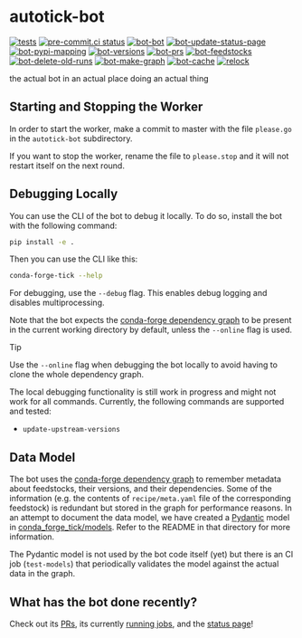 # autotick-bot
[![tests](https://github.com/regro/cf-scripts/actions/workflows/tests.yml/badge.svg)](https://github.com/regro/cf-scripts/actions/workflows/tests.yml)
[![pre-commit.ci status](https://results.pre-commit.ci/badge/github/regro/cf-scripts/master.svg)](https://results.pre-commit.ci/latest/github/regro/cf-scripts/master)
[![bot-bot](https://github.com/regro/cf-scripts/actions/workflows/bot-bot.yml/badge.svg)](https://github.com/regro/cf-scripts/actions/workflows/bot-bot.yml)
[![bot-update-status-page](https://github.com/regro/cf-scripts/actions/workflows/bot-update-status-page.yml/badge.svg)](https://github.com/regro/cf-scripts/actions/workflows/bot-update-status-page.yml)
[![bot-pypi-mapping](https://github.com/regro/cf-scripts/actions/workflows/bot-pypi-mapping.yml/badge.svg)](https://github.com/regro/cf-scripts/actions/workflows/bot-pypi-mapping.yml)
[![bot-versions](https://github.com/regro/cf-scripts/actions/workflows/bot-versions.yml/badge.svg)](https://github.com/regro/cf-scripts/actions/workflows/bot-versions.yml)
[![bot-prs](https://github.com/regro/cf-scripts/actions/workflows/bot-prs.yml/badge.svg)](https://github.com/regro/cf-scripts/actions/workflows/bot-prs.yml)
[![bot-feedstocks](https://github.com/regro/cf-scripts/actions/workflows/bot-feedstocks.yml/badge.svg)](https://github.com/regro/cf-scripts/actions/workflows/bot-feedstocks.yml)
[![bot-delete-old-runs](https://github.com/regro/cf-scripts/actions/workflows/bot-delete-old-runs.yml/badge.svg)](https://github.com/regro/cf-scripts/actions/workflows/bot-delete-old-runs.yml)
[![bot-make-graph](https://github.com/regro/cf-scripts/actions/workflows/bot-make-graph.yml/badge.svg)](https://github.com/regro/cf-scripts/actions/workflows/bot-make-graph.yml)
[![bot-cache](https://github.com/regro/cf-scripts/actions/workflows/bot-cache.yml/badge.svg)](https://github.com/regro/cf-scripts/actions/workflows/bot-cache.yml)
[![relock](https://github.com/regro/cf-scripts/actions/workflows/relock.yml/badge.svg)](https://github.com/regro/cf-scripts/actions/workflows/relock.yml)

the actual bot in an actual place doing an actual thing

## Starting and Stopping the Worker

In order to start the worker, make a commit to master with the file `please.go`
in the `autotick-bot` subdirectory.

If you want to stop the worker, rename the file to `please.stop` and it will not restart
itself on the next round.


## Debugging Locally
You can use the CLI of the bot to debug it locally. To do so, install the bot with the following command:
```bash
pip install -e .
```

Then you can use the CLI like this:
```bash
conda-forge-tick --help
```

For debugging, use the `--debug` flag. This enables debug logging and disables multiprocessing.

Note that the bot expects the [conda-forge dependency graph](https://github.com/regro/cf-graph-countyfair) to be
present in the current working directory by default, unless the `--online` flag is used.

> [!TIP]
> Use the `--online` flag when debugging the bot locally to avoid having to clone the whole
> dependency graph.

The local debugging functionality is still work in progress and might not work for all commands.
Currently, the following commands are supported and tested:
- `update-upstream-versions`

## Data Model
The bot uses the [conda-forge dependency graph](https://github.com/regro/cf-graph-countyfair) to remember metadata
about feedstocks, their versions, and their dependencies. Some of the information
(e.g. the contents of `recipe/meta.yaml` file of the corresponding feedstock) is redundant but stored in the
graph for performance reasons. In an attempt to document the data model, we have created a
[Pydantic](https://github.com/pydantic/pydantic) model in [conda_forge_tick/models](conda_forge_tick/models). Refer
to the README in that directory for more information.

The Pydantic model is not used by the bot code itself (yet) but there is an CI job (`test-models`)
that periodically validates the model against the actual data in the graph.

## What has the bot done recently?

Check out its [PRs](https://github.com/pulls?utf8=%E2%9C%93&q=is%3Aopen+is%3Apr+author%3Aregro-cf-autotick-bot+archived%3Afalse+), its currently [running jobs](https://github.com/regro/cf-scripts/actions?query=is%3Ain_progress++), and the [status page](https://conda-forge.org/status/#current_migrations)!
